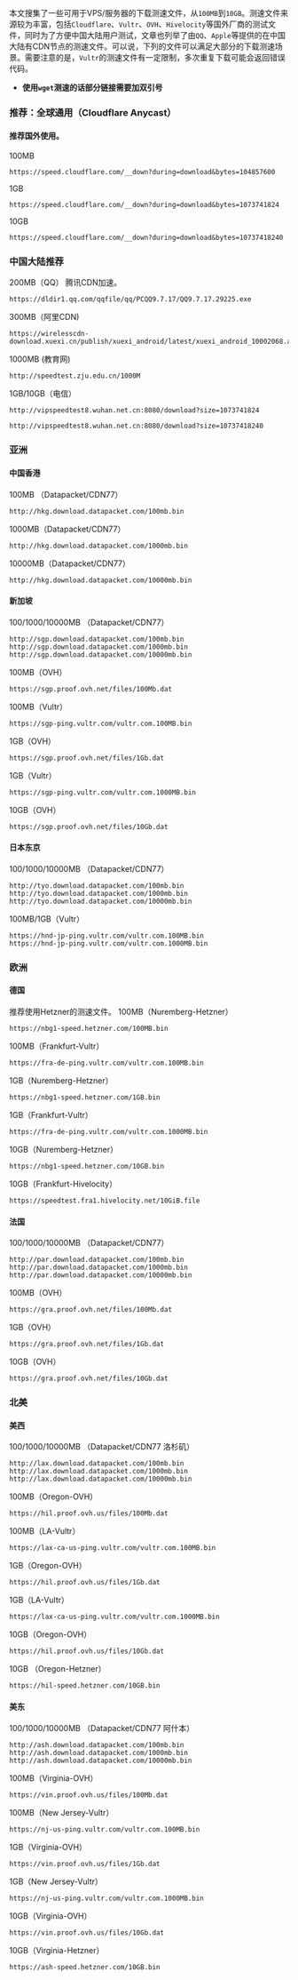 
本文搜集了一些可用于VPS/服务器的下载测速文件，从`100MB`到`10GB`。测速文件来源较为丰富，包括`Cloudflare`、`Vultr`、`OVH`、`Hivelocity`等国外厂商的测试文件，同时为了方便中国大陆用户测试，文章也列举了由`QQ`、`Apple`等提供的在中国大陆有CDN节点的测速文件。可以说，下列的文件可以满足大部分的下载测速场景。需要注意的是，`Vultr`的测速文件有一定限制，多次重复下载可能会返回错误代码。

- **使用`wget`测速的话部分链接需要加双引号**

### 推荐：全球通用（Cloudflare Anycast）
#### 推荐国外使用。

100MB
```
https://speed.cloudflare.com/__down?during=download&bytes=104857600
```
1GB
```
https://speed.cloudflare.com/__down?during=download&bytes=1073741824
```
10GB
```
https://speed.cloudflare.com/__down?during=download&bytes=10737418240
```
### 中国大陆推荐
200MB（QQ）
腾讯CDN加速。
```
https://dldir1.qq.com/qqfile/qq/PCQQ9.7.17/QQ9.7.17.29225.exe
```
300MB（阿里CDN)
```
https://wirelesscdn-download.xuexi.cn/publish/xuexi_android/latest/xuexi_android_10002068.apk
```
1000MB (教育网)
```
http://speedtest.zju.edu.cn/1000M
```
1GB/10GB（电信）
```
http://vipspeedtest8.wuhan.net.cn:8080/download?size=1073741824
```
```
http://vipspeedtest8.wuhan.net.cn:8080/download?size=10737418240
```

### 亚洲
#### 中国香港
100MB （Datapacket/CDN77）
```
http://hkg.download.datapacket.com/100mb.bin
```
1000MB（Datapacket/CDN77）
```
http://hkg.download.datapacket.com/1000mb.bin
```
10000MB（Datapacket/CDN77）
```
http://hkg.download.datapacket.com/10000mb.bin
```
#### 新加坡
100/1000/10000MB （Datapacket/CDN77）
```
http://sgp.download.datapacket.com/100mb.bin
http://sgp.download.datapacket.com/1000mb.bin
http://sgp.download.datapacket.com/10000mb.bin
```
100MB（OVH）
```
https://sgp.proof.ovh.net/files/100Mb.dat
```
100MB（Vultr）
```
https://sgp-ping.vultr.com/vultr.com.100MB.bin
```
1GB（OVH）
```
https://sgp.proof.ovh.net/files/1Gb.dat
```
1GB（Vultr）
```
https://sgp-ping.vultr.com/vultr.com.1000MB.bin
```
10GB（OVH）
```
https://sgp.proof.ovh.net/files/10Gb.dat
```
#### 日本东京
100/1000/10000MB （Datapacket/CDN77）
```
http://tyo.download.datapacket.com/100mb.bin
http://tyo.download.datapacket.com/1000mb.bin
http://tyo.download.datapacket.com/10000mb.bin
```
100MB/1GB（Vultr）
```
https://hnd-jp-ping.vultr.com/vultr.com.100MB.bin
https://hnd-jp-ping.vultr.com/vultr.com.1000MB.bin
```
### 欧洲
#### 德国
推荐使用Hetzner的测速文件。
100MB（Nuremberg-Hetzner）
```
https://nbg1-speed.hetzner.com/100MB.bin
```
100MB（Frankfurt-Vultr）
```
https://fra-de-ping.vultr.com/vultr.com.100MB.bin
```
1GB（Nuremberg-Hetzner）
```
https://nbg1-speed.hetzner.com/1GB.bin
```
1GB（Frankfurt-Vultr）
```
https://fra-de-ping.vultr.com/vultr.com.1000MB.bin
```
10GB（Nuremberg-Hetzner）
```
https://nbg1-speed.hetzner.com/10GB.bin
```
10GB（Frankfurt-Hivelocity）
```
https://speedtest.fra1.hivelocity.net/10GiB.file
```
#### 法国
100/1000/10000MB （Datapacket/CDN77）
```
http://par.download.datapacket.com/100mb.bin
http://par.download.datapacket.com/1000mb.bin
http://par.download.datapacket.com/10000mb.bin
```
100MB（OVH）
```
https://gra.proof.ovh.net/files/100Mb.dat
```
1GB（OVH）
```
https://gra.proof.ovh.net/files/1Gb.dat
```
10GB（OVH）
```
https://gra.proof.ovh.net/files/10Gb.dat
```
### 北美
#### 美西
100/1000/10000MB （Datapacket/CDN77 洛杉矶）
```
http://lax.download.datapacket.com/100mb.bin
http://lax.download.datapacket.com/1000mb.bin
http://lax.download.datapacket.com/10000mb.bin
```
100MB（Oregon-OVH）
```
https://hil.proof.ovh.us/files/100Mb.dat
```
100MB（LA-Vultr）
```
https://lax-ca-us-ping.vultr.com/vultr.com.100MB.bin
```
1GB（Oregon-OVH）
```
https://hil.proof.ovh.us/files/1Gb.dat
```
1GB（LA-Vultr）
```
https://lax-ca-us-ping.vultr.com/vultr.com.1000MB.bin
```
10GB（Oregon-OVH）
```
https://hil.proof.ovh.us/files/10Gb.dat
```
10GB （Oregon-Hetzner）
```
https://hil-speed.hetzner.com/10GB.bin
```
#### 美东
100/1000/10000MB （Datapacket/CDN77 阿什本）
```
http://ash.download.datapacket.com/100mb.bin
http://ash.download.datapacket.com/1000mb.bin
http://ash.download.datapacket.com/10000mb.bin
```
100MB（Virginia-OVH）
```
https://vin.proof.ovh.us/files/100Mb.dat
```
100MB（New Jersey-Vultr）
```
https://nj-us-ping.vultr.com/vultr.com.100MB.bin
```
1GB（Virginia-OVH）
```
https://vin.proof.ovh.us/files/1Gb.dat
```
1GB（New Jersey-Vultr）
```
https://nj-us-ping.vultr.com/vultr.com.1000MB.bin
```
10GB（Virginia-OVH）
```
https://vin.proof.ovh.us/files/10Gb.dat
```
10GB（Virginia-Hetzner）
```
https://ash-speed.hetzner.com/10GB.bin
```